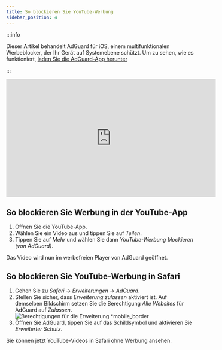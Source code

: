 ```yaml
---
title: So blockieren Sie YouTube-Werbung
sidebar_position: 4
---
```


:::info

Dieser Artikel behandelt AdGuard für iOS, einem multifunktionalen Werbeblocker, der Ihr Gerät auf Systemebene schützt. Um zu sehen, wie es funktioniert, [laden Sie die AdGuard-App herunter](https://agrd.io/download-kb-adblock)

:::  

<iframe width="560" height="315" class="youtube-video" src="https://www.youtube-nocookie.com/embed/YW9Ojcm1Gkg" title="YouTube-Videoplayer" frameborder="0" allow="accelerometer; autoplay; clipboard-write; encrypted-media; gyroscope; picture-in-picture" allowfullscreen></iframe>

## So blockieren Sie Werbung in der YouTube-App

1. Öffnen Sie die YouTube-App.
1. Wählen Sie ein Video aus und tippen Sie auf *Teilen*.
1. Tippen Sie auf *Mehr* und wählen Sie dann *YouTube-Werbung blockieren (von AdGuard)*.

Das Video wird nun im werbefreien Player von AdGuard geöffnet.

## So blockieren Sie YouTube-Werbung in Safari

1. Gehen Sie zu *Safari* → *Erweiterungen* → *AdGuard*.
1. Stellen Sie sicher, dass *Erweiterung zulassen* aktiviert ist. Auf demselben Bildschirm setzen Sie die Berechtigung *Alle Websites* für AdGuard auf *Zulassen*. ![Berechtigungen für die Erweiterung *mobile_border](https://cdn.adtidy.org/content/kb/ad_blocker/iOS/extensions_allow.jpg)
1. Öffnen Sie AdGuard, tippen Sie auf das Schildsymbol und aktivieren Sie *Erweiterter Schutz*.

Sie können jetzt YouTube-Videos in Safari ohne Werbung ansehen.
